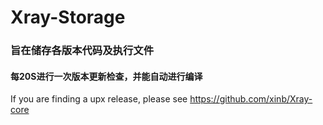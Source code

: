 # Xray-Storage
### 旨在储存各版本代码及执行文件
#### 每20S进行一次版本更新检查，并能自动进行编译
  If you are finding a upx release, please see https://github.com/xinb/Xray-core
